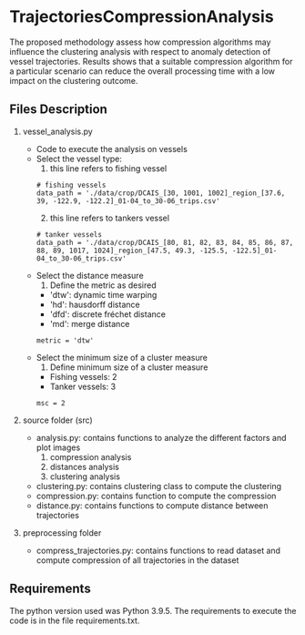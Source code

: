 # TrajectoriesCompressionAnalysis

The proposed methodology assess how compression algorithms may influence the clustering analysis with respect to anomaly detection of vessel trajectories. Results shows that a suitable compression algorithm for a particular scenario can reduce the overall processing time with a low impact on the clustering outcome.

## Files Description
1. vessel_analysis.py
   - Code to execute the analysis on vessels
   - Select the vessel type:
     1. this line refers to fishing vessel
     ```
     # fishing vessels
     data_path = './data/crop/DCAIS_[30, 1001, 1002]_region_[37.6, 39, -122.9, -122.2]_01-04_to_30-06_trips.csv'
     ```
     2. this line refers to tankers vessel
     ```
     # tanker vessels
     data_path = './data/crop/DCAIS_[80, 81, 82, 83, 84, 85, 86, 87, 88, 89, 1017, 1024]_region_[47.5, 49.3, -125.5, -122.5]_01-04_to_30-06_trips.csv'
     ```
   - Select the distance measure
     1. Define the metric as desired
     - 'dtw': dynamic time warping
     - 'hd': hausdorff distance
     - 'dfd': discrete fréchet distance
     - 'md': merge distance
     ```
     metric = 'dtw'
     ```
   - Select the minimum size of a cluster measure
     1. Define minimum size of a cluster measure
     - Fishing vessels: 2
     - Tanker vessels: 3
     ```
     msc = 2
     ```
 
2. source folder (src)
   - analysis.py: contains functions to analyze the different factors and plot images
     1. compression analysis
     2. distances analysis
     3. clustering analysis
   - clustering.py: contains clustering class to compute the clustering 
   - compression.py: contains function to compute the compression
   - distance.py: contains functions to compute distance between trajectories

2. preprocessing folder
   - compress_trajectories.py: contains functions to read dataset and compute compression of all trajectories in the dataset
   
## Requirements
The python version used was Python 3.9.5.
The requirements to execute the code is in the file requirements.txt.